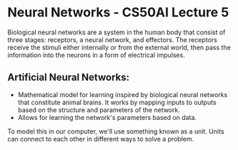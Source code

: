 # Neural Networks - CS50AI Lecture 5

Biological neural networks are a system in the human body that consist of three stages: receptors, a neural network, and effectors. The receptors receive the stimuli either internally or from the external world, then pass the information into the neurons in a form of electrical impulses.

## Artificial Neural Networks:

- Mathematical model for learning inspired by biological neural networks that constitute animal brains. It works by mapping inputs to outputs based on the structure and parameters of the network.
- Allows for learning the network's parameters based on data.

To model this in our computer, we'll use something known as a unit. Units can connect to each other in different ways to solve a problem.